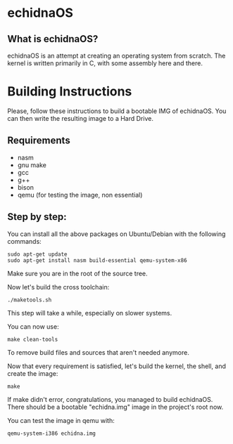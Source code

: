 # echidnaOS

## What is echidnaOS?

echidnaOS is an attempt at creating an operating system from scratch.
The kernel is written primarily in C, with some assembly here and there.

# Building Instructions

Please, follow these instructions to build a bootable IMG of echidnaOS.
You can then write the resulting image to a Hard Drive.

## Requirements

* nasm
* gnu make
* gcc
* g++
* bison
* qemu (for testing the image, non essential)

## Step by step:

You can install all the above packages on Ubuntu/Debian with the following
commands:
```
sudo apt-get update
sudo apt-get install nasm build-essential qemu-system-x86
```
Make sure you are in the root of the source tree.

Now let's build the cross toolchain:
```
./maketools.sh
```
This step will take a while, especially on slower systems.

You can now use:
```
make clean-tools
```
To remove build files and sources that aren't needed anymore.

Now that every requirement is satisfied, let's build the kernel, the shell,
and create the image:
```
make
```
If make didn't error, congratulations, you managed to build echidnaOS.
There should be a bootable "echidna.img" image in the project's root now.

You can test the image in qemu with:
```
qemu-system-i386 echidna.img
```
